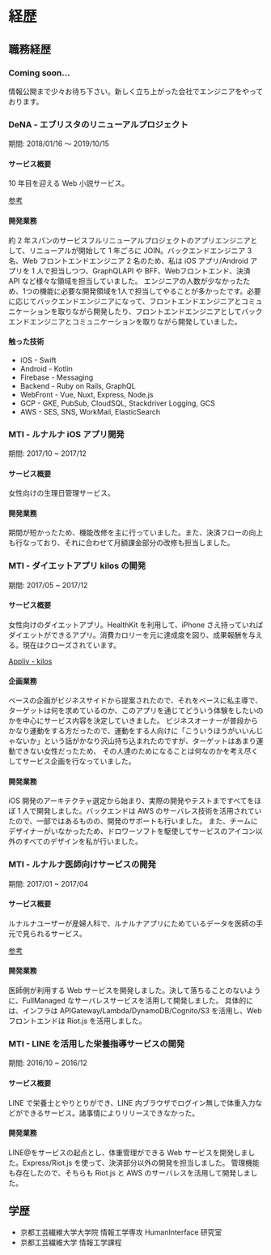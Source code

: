 # 経歴

## 職務経歴

### Coming soon...

情報公開まで少々お待ち下さい。新しく立ち上がった会社でエンジニアをやっております。

### DeNA - エブリスタのリニューアルプロジェクト

期間: 2018/01/16 〜 2019/10/15

#### サービス概要

10 年目を迎える Web 小説サービス。

[参考](https://estar.jp/)

#### 開発業務

約 2 年スパンのサービスフルリニューアルプロジェクトのアプリエンジニアとして、リニューアルが開始して 1 年ごろに JOIN。バックエンドエンジニア 3 名、Web フロントエンドエンジニア 2 名のため、私は iOS アプリ/Android アプリを 1 人で担当しつつ、GraphQLAPI や BFF、Webフロントエンド、決済 API など様々な領域を担当していました。
エンジニアの人数が少なかったため、1つの機能に必要な開発領域を1人で担当してやることが多かったです。必要に応じてバックエンドエンジニアになって、フロントエンドエンジニアとコミュニケーションを取りながら開発したり、フロントエンドエンジニアとしてバックエンドエンジニアとコミュニケーションを取りながら開発していました。

#### 触った技術

- iOS - Swift
- Android - Kotlin
- Firebase - Messaging
- Backend - Ruby on Rails, GraphQL
- WebFront - Vue, Nuxt, Express, Node.js
- GCP - GKE, PubSub, CloudSQL, Stackdriver Logging, GCS
- AWS - SES, SNS, WorkMail, ElasticSearch

### MTI - ルナルナ iOS アプリ開発

期間: 2017/10 ~ 2017/12

#### サービス概要

女性向けの生理日管理サービス。

#### 開発業務

期間が短かったため、機能改修を主に行っていました。また、決済フローの向上も行なっており、それに合わせて月額課金部分の改修も担当しました。

### MTI - ダイエットアプリ kilos の開発

期間: 2017/05 ~ 2017/12

#### サービス概要

女性向けのダイエットアプリ。HealthKit を利用して、iPhone さえ持っていればダイエットができるアプリ。消費カロリーを元に達成度を図り、成果報酬を与える。現在はクローズされています。

[Appliv - kilos](https://app-liv.jp/1274318794/)

#### 企画業務

ベースの企画がビジネスサイドから提案されたので、それをベースに私主導で、ターゲットは何を求めているのか、このアプリを通じてどういう体験をしたいのかを中心にサービス内容を決定していきました。
ビジネスオーナーが普段からかなり運動をする方だったので、運動をする人向けに「こういうほうがいいんじゃないか」という話がかなり沢山持ち込まれたのですが、ターゲットはあまり運動できない女性だったため、
その人達のためになることは何なのかを考え尽くしてサービス企画を行なっていました。

#### 開発業務

iOS 開発のアーキテクチャ選定から始まり、実際の開発やテストまですべてをほぼ 1 人で開発しました。バックエンドは AWS のサーバレス技術を活用されていたので、一部ではあるものの、開発のサポートも行いました。
また、チームにデザイナーがいなかったため、ドロワーソフトを駆使してサービスのアイコン以外のすべてのデザインを私が行いました。

### MTI - ルナルナ医師向けサービスの開発

期間: 2017/01 ~ 2017/04

#### サービス概要

ルナルナユーザーが産婦人科で、ルナルナアプリにためているデータを医師の手元で見られるサービス。

[参考](https://pc.lnln.jp/pages/lnln_doctor.html)

#### 開発業務

医師側が利用する Web サービスを開発しました。決して落ちることのないように、FullManaged なサーバレスサービスを活用して開発しました。
具体的には、インフラは APIGateway/Lambda/DynamoDB/Cognito/S3 を活用し、Web フロントエンドは Riot.js を活用しました。

### MTI - LINE を活用した栄養指導サービスの開発

期間: 2016/10 ~ 2016/12

#### サービス概要

LINE で栄養士とやりとりができ、LINE 内ブラウザでログイン無しで体重入力などができるサービス。諸事情によりリリースできなかった。

#### 開発業務

LINE@をサービスの起点とし、体重管理ができる Web サービスを開発しました。Express/Riot.js を使って、決済部分以外の開発を担当しました。
管理機能も存在したので、そちらも Riot.js と AWS のサーバレスを活用して開発しました。

## 学歴

- 京都工芸繊維大学大学院 情報工学専攻 HumanInterface 研究室
- 京都工芸繊維大学 情報工学課程
